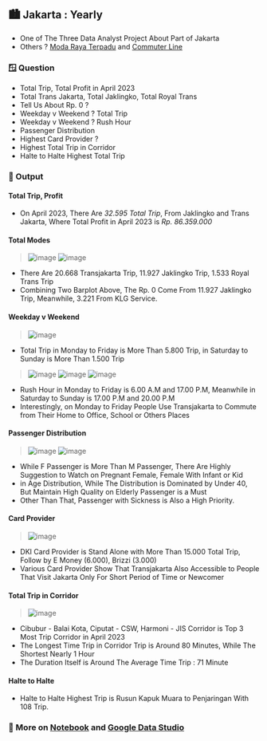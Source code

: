 ## 🏙️ Jakarta : Yearly
* One of The Three Data Analyst Project About Part of Jakarta
* Others ? [Moda Raya Terpadu](https://github.com/Kelnit/Yan) and [Commuter Line](https://github.com/Kelnit/Year)

### 🪟 Question
* Total Trip, Total Profit in April 2023
* Total Trans Jakarta, Total Jaklingko, Total Royal Trans
* Tell Us About Rp. 0 ?
* Weekday v Weekend ? Total Trip
* Weekday v Weekend ? Rush Hour
* Passenger Distribution
* Highest Card Provider ?
* Highest Total Trip in Corridor
* Halte to Halte Highest Total Trip

### 🚀 Output

#### Total Trip, Profit
* On April 2023, There Are *32.595 Total Trip*, From Jaklingko and Trans Jakarta, Where Total Profit in April 2023 is *Rp. 86.359.000*

#### Total Modes
> ![image](https://github.com/user-attachments/assets/bfe79001-efe2-4e3a-9642-6a7da43193b1)
> ![image](https://github.com/user-attachments/assets/949752cf-b051-4a73-926e-7284c6e6a3fd)
* There Are 20.668 Transjakarta Trip, 11.927 Jaklingko Trip, 1.533 Royal Trans Trip
* Combining Two Barplot Above, The Rp. 0 Come From 11.927 Jaklingko Trip, Meanwhile, 3.221 From KLG Service.

#### Weekday v Weekend
> ![image](https://github.com/user-attachments/assets/c54b2646-daf6-45c7-a8be-dbbc0bd712d8)
* Total Trip in Monday to Friday is More Than 5.800 Trip, in Saturday to Sunday is More Than 1.500 Trip
> ![image](https://github.com/user-attachments/assets/38087813-4fb0-4e51-b96d-b9f5b261e75c)
> ![image](https://github.com/user-attachments/assets/4f007383-e000-448c-92af-f97957758a36)
> ![image](https://github.com/user-attachments/assets/712879fd-680e-4f54-adb6-3afe4e75915f)
* Rush Hour in Monday to Friday is 6.00 A.M and 17.00 P.M, Meanwhile in Saturday to Sunday is 17.00 P.M and 20.00 P.M
* Interestingly, on Monday to Friday People Use Transjakarta to Commute from Their Home to Office, School or Others Places

#### Passenger Distribution
> ![image](https://github.com/user-attachments/assets/2e6b5c54-aff0-479a-a821-95f65cc447e3)
> ![image](https://github.com/user-attachments/assets/6e984fd9-2e26-4faf-9139-3e288e4a3cc2)
* While F Passenger is More Than M Passenger, There Are Highly Suggestion to Watch on Pregnant Female, Female With Infant or Kid
* in Age Distribution, While The Distribution is Dominated by Under 40, But Maintain High Quality on Elderly Passenger is a Must
* Other Than That, Passenger with Sickness is Also a High Priority.

#### Card Provider
> ![image](https://github.com/user-attachments/assets/8ba7fce0-5d04-45c1-aabd-397abac78d50)
* DKI Card Provider is Stand Alone with More Than 15.000 Total Trip, Follow by E Money (6.000), Brizzi (3.000)
* Various Card Provider Show That Transjakarta Also Accessible to People That Visit Jakarta Only For Short Period of Time or Newcomer

#### Total Trip in Corridor
> ![image](https://github.com/user-attachments/assets/47097a7f-b63f-46fb-bb99-1ab14c7dfb1a)
* Cibubur - Balai Kota, Ciputat - CSW, Harmoni - JIS Corridor is Top 3 Most Trip Corridor in April 2023
* The Longest Time Trip in Corridor Trip is Around 80 Minutes, While The Shortest Nearly 1 Hour
* The Duration Itself is Around The Average Time Trip : 71 Minute

#### Halte to Halte
* Halte to Halte Highest Trip is Rusun Kapuk Muara to Penjaringan With 108 Trip.

### 🧨 More on [Notebook](Yearly.ipynb) and [Google Data Studio](https://lookerstudio.google.com/reporting/46027e85-fcfe-4c0f-8218-409454c03912)
